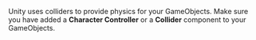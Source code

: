 Unity uses colliders to provide physics for your GameObjects. Make sure you have added a **Character Controller** or a **Collider** component to your GameObjects.
